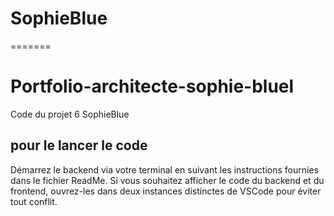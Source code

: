 # SophieBlue
=======
# Portfolio-architecte-sophie-bluel

Code du projet 6 SophieBlue

## pour le lancer le code

Démarrez le backend via votre terminal en suivant les instructions fournies dans le fichier ReadMe.
Si vous souhaitez afficher le code du backend et du frontend, ouvrez-les dans deux instances distinctes de VSCode pour éviter tout conflit.
